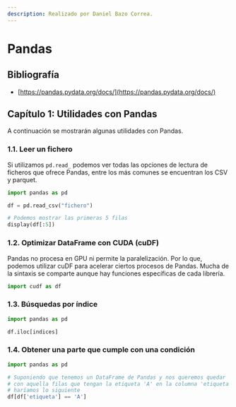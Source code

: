 ```yaml
---
description: Realizado por Daniel Bazo Correa.
---
```


# Pandas

## Bibliografía

* [https://pandas.pydata.org/docs/](https://pandas.pydata.org/docs/)

## Capítulo 1: Utilidades con Pandas

A continuación se mostrarán algunas utilidades con Pandas.

### 1.1. Leer un fichero

Si utilizamos `pd.read_` podemos ver todas las opciones de lectura de ficheros que ofrece Pandas, entre los más comunes se encuentran los CSV y parquet.

```python
import pandas as pd

df = pd.read_csv("fichero")

# Podemos mostrar las primeras 5 filas
display(df[:5])
```

### 1.2. Optimizar DataFrame con CUDA (cuDF)

Pandas no procesa en GPU ni permite la paralelización. Por lo que, podemos utilizar cuDF para acelerar ciertos procesos de Pandas. Mucha de la sintaxis se comparte aunque hay funciones específicas de cada librería.

```python
import cudf as df
```

### 1.3. Búsquedas por índice

```python
import pandas as pd

df.iloc[indices]
```

### 1.4. Obtener una parte que cumple con una condición

```python
import pandas as pd

# Suponiendo que tenemos un DataFrame de Pandas y nos queremos quedar
# con aquella filas que tengan la etiqueta 'A' en la columna 'etiqueta'
# haríamos lo siguiente
df[df['etiqueta'] == 'A']
```
